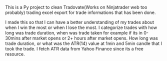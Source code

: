 This is a Py project to clean Tradovate(Works on Ninjatrader web too probably) trading excel export for trade informations that has been done. 

I made this so that I can have a better understanding of my trades about when I win the most or when I lose the most. I categorize trades with how long was trade duration, when was trade taken for example if its in 0-30mins after market opens or 2+ hours after market opens. How long was trade duration, or what was the ATR(14) value at 1min and 5min candle that I took the trade. I fetch ATR data from Yahoo Finance since its a free resource.
